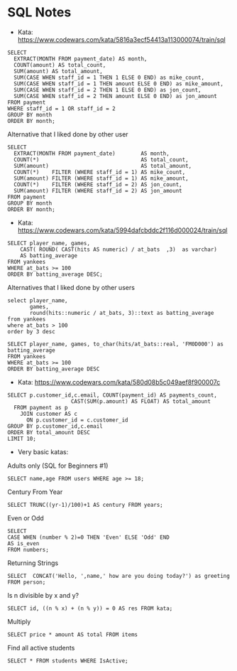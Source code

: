 # SQL Notes


- Kata: https://www.codewars.com/kata/5816a3ecf54413a113000074/train/sql
```
SELECT 
  EXTRACT(MONTH FROM payment_date) AS month,
  COUNT(amount) AS total_count,
  SUM(amount) AS total_amount,
  SUM(CASE WHEN staff_id = 1 THEN 1 ELSE 0 END) as mike_count,
  SUM(CASE WHEN staff_id = 1 THEN amount ELSE 0 END) as mike_amount,
  SUM(CASE WHEN staff_id = 2 THEN 1 ELSE 0 END) as jon_count,
  SUM(CASE WHEN staff_id = 2 THEN amount ELSE 0 END) as jon_amount
FROM payment
WHERE staff_id = 1 OR staff_id = 2
GROUP BY month
ORDER BY month;
```
Alternative that I liked done by other user
```
SELECT
  EXTRACT(MONTH FROM payment_date)        AS month,
  COUNT(*)                                AS total_count,
  SUM(amount)                             AS total_amount,
  COUNT(*)    FILTER (WHERE staff_id = 1) AS mike_count,
  SUM(amount) FILTER (WHERE staff_id = 1) AS mike_amount,
  COUNT(*)    FILTER (WHERE staff_id = 2) AS jon_count,
  SUM(amount) FILTER (WHERE staff_id = 2) AS jon_amount
FROM payment
GROUP BY month
ORDER BY month;
```

- Kata: https://www.codewars.com/kata/5994dafcbddc2f116d000024/train/sql
```
SELECT player_name, games, 
    CAST( ROUND( CAST(hits AS numeric) / at_bats  ,3)  as varchar)
    AS batting_average
FROM yankees
WHERE at_bats >= 100
ORDER BY batting_average DESC;
```
Alternatives that I liked done by other users
```
select player_name,
       games,
       round(hits::numeric / at_bats, 3)::text as batting_average
from yankees
where at_bats > 100
order by 3 desc

SELECT player_name, games, to_char(hits/at_bats::real, 'FM0D000') as batting_average
FROM yankees
WHERE at_bats >= 100
ORDER BY batting_average DESC
```

- Kata: https://www.codewars.com/kata/580d08b5c049aef8f900007c
```
SELECT p.customer_id,c.email, COUNT(payment_id) AS payments_count,
                    CAST(SUM(p.amount) AS FLOAT) AS total_amount
  FROM payment as p
    JOIN customer AS c
      ON p.customer_id = c.customer_id
GROUP BY p.customer_id,c.email
ORDER BY total_amount DESC
LIMIT 10;
```

- Very basic katas:

Adults only (SQL for Beginners #1)
```
SELECT name,age FROM users WHERE age >= 18;
```
Century From Year
```
SELECT TRUNC((yr-1)/100)+1 AS century FROM years; 
```
Even or Odd
```
SELECT 
CASE WHEN (number % 2)=0 THEN 'Even' ELSE 'Odd' END
AS is_even 
FROM numbers;
```
Returning Strings
```
SELECT  CONCAT('Hello, ',name,' how are you doing today?') as greeting FROM person;
```
Is n divisible by x and y?
```
SELECT id, ((n % x) + (n % y)) = 0 AS res FROM kata;
```
Multiply
```
SELECT price * amount AS total FROM items
```
Find all active students
```
SELECT * FROM students WHERE IsActive;
```

